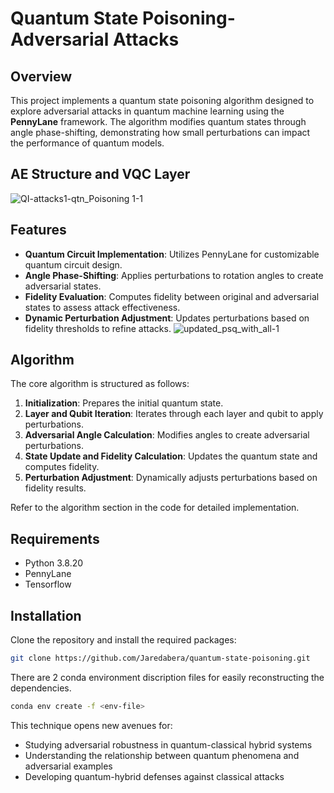 # Quantum State Poisoning-Adversarial Attacks

## Overview
This project implements a quantum state poisoning algorithm designed to explore adversarial attacks in quantum machine learning using the **PennyLane** framework. The algorithm modifies quantum states through angle phase-shifting, demonstrating how small perturbations can impact the performance of quantum models.
## AE Structure and VQC Layer
![QI-attacks1-qtn_Poisoning 1-1](https://github.com/user-attachments/assets/d9249b24-77d0-4c7c-8f2e-798c220fc8b7)

## Features
- **Quantum Circuit Implementation**: Utilizes PennyLane for customizable quantum circuit design.
- **Angle Phase-Shifting**: Applies perturbations to rotation angles to create adversarial states.
- **Fidelity Evaluation**: Computes fidelity between original and adversarial states to assess attack effectiveness.
- **Dynamic Perturbation Adjustment**: Updates perturbations based on fidelity thresholds to refine attacks.
![updated_psq_with_all-1](https://github.com/user-attachments/assets/39a0d10e-4005-47b6-a383-8cd9c26396ac)
## Algorithm
The core algorithm is structured as follows:
1. **Initialization**: Prepares the initial quantum state.
2. **Layer and Qubit Iteration**: Iterates through each layer and qubit to apply perturbations.
3. **Adversarial Angle Calculation**: Modifies angles to create adversarial perturbations.
4. **State Update and Fidelity Calculation**: Updates the quantum state and computes fidelity.
5. **Perturbation Adjustment**: Dynamically adjusts perturbations based on fidelity results.

Refer to the algorithm section in the code for detailed implementation.

## Requirements
- Python 3.8.20
- PennyLane
- Tensorflow

## Installation
Clone the repository and install the required packages:
```bash
git clone https://github.com/Jaredabera/quantum-state-poisoning.git
```
There are 2 conda environment discription files for easily reconstructing the dependencies.
```bash
conda env create -f <env-file>
```
This technique opens new avenues for:

- Studying adversarial robustness in quantum-classical hybrid systems
- Understanding the relationship between quantum phenomena and adversarial examples
- Developing quantum-hybrid defenses against classical attacks
